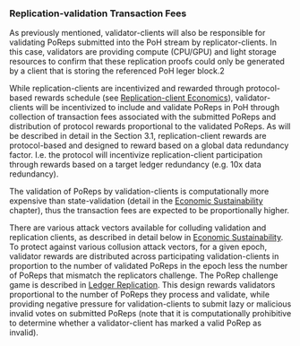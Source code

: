 ### Replication-validation Transaction Fees

As previously mentioned, validator-clients will also be responsible for validating PoReps submitted into the PoH stream by replicator-clients. In this case, validators are providing compute (CPU/GPU) and light storage resources to confirm that these replication proofs could only be generated by a client that is storing the referenced PoH leger block.2

While replication-clients are incentivized and rewarded through protocol-based rewards schedule (see [Replication-client Economics](ed_replication_client_economics.md)), validator-clients will be incentivized to include and validate PoReps in PoH through collection of transaction fees associated with the submitted PoReps and distribution of protocol rewards proportional to the validated PoReps. As will be described in detail in the Section 3.1, replication-client rewards are protocol-based and designed to reward based on a global data redundancy factor. I.e. the protocol will incentivize replication-client participation through rewards based on a target ledger redundancy (e.g. 10x data redundancy). 

The validation of PoReps by validation-clients is computationally more expensive than state-validation (detail in the [Economic Sustainability](ed_economic_sustainability.md) chapter), thus the transaction fees are expected to be proportionally higher. 

There are various attack vectors available for colluding validation and replication clients, as described in detail below in [Economic Sustainability](ed_economic_sustainability). To protect against various collusion attack vectors, for a given epoch, validator rewards are distributed across participating validation-clients in proportion to the number of validated PoReps in the epoch less the number of PoReps that mismatch the replicators challenge. The PoRep challenge game is described in [Ledger Replication](https://github.com/solana-labs/solana/blob/master/book/src/ledger-replication.md#the-porep-game). This design rewards validators proportional to the number of PoReps they process and validate, while providing negative pressure for validation-clients to submit lazy or malicious invalid votes on submitted PoReps (note that it is computationally prohibitive to determine whether a validator-client has marked a valid PoRep as invalid).
